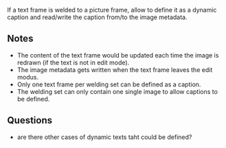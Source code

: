 If a text frame is welded to a picture frame, allow to define it as a dynamic caption and read/write the caption from/to the image metadata.


## Notes

- The content of the text frame would be updated each time the image is redrawn (if the text is not in edit mode).
- The image metadata gets written when the text frame leaves the edit modus.
- Only one text frame per welding set can be defined as a caption.
- The welding set can only contain one single image to allow captions to be defined.

## Questions
- are there other cases of dynamic texts taht could be defined?
